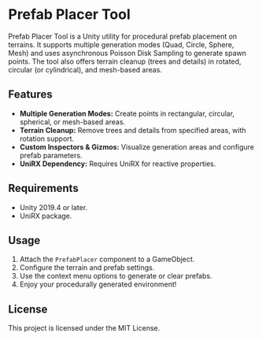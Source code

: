# Prefab Placer Tool

Prefab Placer Tool is a Unity utility for procedural prefab placement on terrains. It supports multiple generation modes (Quad, Circle, Sphere, Mesh) and uses asynchronous Poisson Disk Sampling to generate spawn points. The tool also offers terrain cleanup (trees and details) in rotated, circular (or cylindrical), and mesh-based areas.

## Features

- **Multiple Generation Modes:** Create points in rectangular, circular, spherical, or mesh-based areas.
- **Terrain Cleanup:** Remove trees and details from specified areas, with rotation support.
- **Custom Inspectors & Gizmos:** Visualize generation areas and configure prefab parameters.
- **UniRX Dependency:** Requires UniRX for reactive properties.

## Requirements

- Unity 2019.4 or later.
- UniRX package.

## Usage

1. Attach the `PrefabPlacer` component to a GameObject.
2. Configure the terrain and prefab settings.
3. Use the context menu options to generate or clear prefabs.
4. Enjoy your procedurally generated environment!

## License

This project is licensed under the MIT License.
